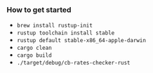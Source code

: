 ### How to get started

* `brew install rustup-init`
* `rustup toolchain install stable`
* `rustup default stable-x86_64-apple-darwin`
* `cargo clean`
* `cargo build`
* `./target/debug/cb-rates-checker-rust`

